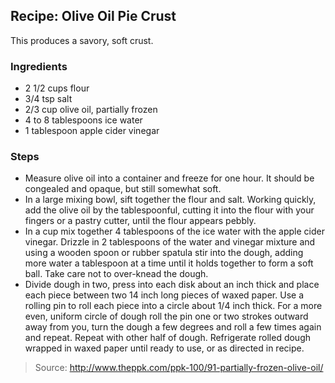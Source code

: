 ## Recipe: Olive Oil Pie Crust
This produces a savory, soft crust.  


### Ingredients
 - 2 1/2 cups flour
 - 3/4 tsp salt
 - 2/3 cup olive oil, partially frozen
 - 4 to 8 tablespoons ice water
 - 1 tablespoon apple cider vinegar

### Steps
 - Measure olive oil into a container and freeze for one hour. It should be congealed and opaque, but still somewhat soft.
 - In a large mixing bowl, sift together the flour and salt. Working quickly, add the olive oil by the tablespoonful, cutting it into the flour with your fingers or a pastry cutter, until the flour appears pebbly.
 - In a cup mix together 4 tablespoons of the ice water with the apple cider vinegar. Drizzle in 2 tablespoons of the water and vinegar mixture and using a wooden spoon or rubber spatula stir into the dough, adding more water a tablespoon at a time until it holds together to form a soft ball. Take care not to over-knead the dough.
 - Divide dough in two, press into each disk about an inch thick and place each piece between two 14 inch long pieces of waxed paper. Use a rolling pin to roll each piece into a circle about 1/4 inch thick. For a more even, uniform circle of dough roll the pin one or two strokes outward away from you, turn the dough a few degrees and roll a few times again and repeat. Repeat with other half of dough. Refrigerate rolled dough wrapped in waxed paper until ready to use, or as directed in recipe.

> Source: http://www.theppk.com/ppk-100/91-partially-frozen-olive-oil/
